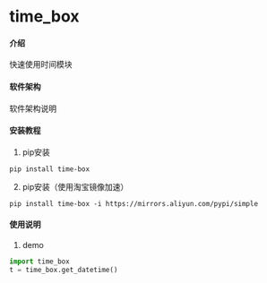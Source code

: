 # time_box

#### 介绍
快速使用时间模块

#### 软件架构
软件架构说明


#### 安装教程
1.  pip安装
```shell script
pip install time-box
```
2.  pip安装（使用淘宝镜像加速）
```shell script
pip install time-box -i https://mirrors.aliyun.com/pypi/simple
```

#### 使用说明

1.  demo
```python
import time_box
t = time_box.get_datetime()
```